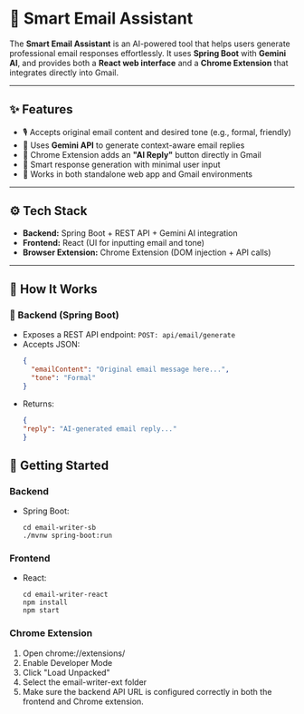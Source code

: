 # 📧 Smart Email Assistant

The **Smart Email Assistant** is an AI-powered tool that helps users generate professional email responses effortlessly. It uses **Spring Boot** with **Gemini AI**, and provides both a **React web interface** and a **Chrome Extension** that integrates directly into Gmail.

---

## ✨ Features

- 🎙️ Accepts original email content and desired tone (e.g., formal, friendly)
- 🤖 Uses **Gemini API** to generate context-aware email replies
- 🧩 Chrome Extension adds an **"AI Reply"** button directly in Gmail
- 🧠 Smart response generation with minimal user input
- 💬 Works in both standalone web app and Gmail environments

---

## ⚙️ Tech Stack

- **Backend:** Spring Boot + REST API + Gemini AI integration
- **Frontend:** React (UI for inputting email and tone)
- **Browser Extension:** Chrome Extension (DOM injection + API calls)

---

## 🧪 How It Works

### 🔧 Backend (Spring Boot)
- Exposes a REST API endpoint: `POST: api/email/generate`
- Accepts JSON:
  ```json
  {
    "emailContent": "Original email message here...",
    "tone": "Formal"
  }
- Returns:
  ```json
  {
  "reply": "AI-generated email reply..."
  }
## 🚀 Getting Started

### Backend
- Spring Boot:
    ```
    cd email-writer-sb
    ./mvnw spring-boot:run
    ```

### Frontend
- React:
    ```
    cd email-writer-react
    npm install
    npm start
    ```
### Chrome Extension

1. Open chrome://extensions/
2. Enable Developer Mode
3. Click "Load Unpacked"
4. Select the email-writer-ext folder
5. Make sure the backend API URL is configured correctly in both the frontend and Chrome extension.
